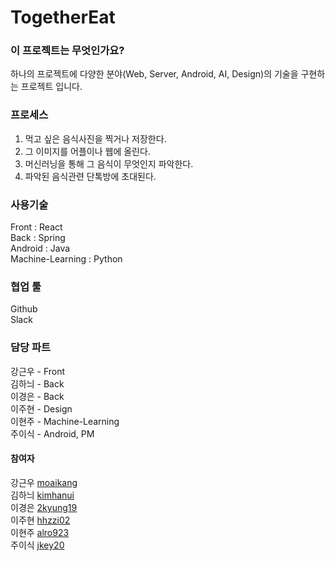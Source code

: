 # TogetherEat

### 이 프로젝트는 무엇인가요?
하나의 프로젝트에 다양한 분야(Web, Server, Android, AI, Design)의 기술을 구현하는 프로젝트 입니다.

### 프로세스
1. 먹고 싶은 음식사진을 찍거나 저장한다.
2. 그 이미지를 어플이나 웹에 올린다.
3. 머신러닝을 통해 그 음식이 무엇인지 파악한다.
4. 파악된 음식관련 단톡방에 초대된다.

### 사용기술
Front : React  
Back : Spring  
Android : Java  
Machine-Learning : Python  

### 협업 툴
Github  
Slack  

### 담당 파트
강근우 - Front  
김하늬 - Back  
이경은 - Back  
이주현 - Design  
이현주 - Machine-Learning  
주이식 - Android, PM  

#### 참여자
강근우  [moaikang](https://github.com/moaikang)  
김하늬  [kimhanui](https://github.com/kimhanui)  
이경은  [2kyung19](https://github.com/2kyung19)  
이주현  [hhzzi02](https://github.com/hhzzi02)  
이현주  [alro923](https://github.com/alro923)  
주이식  [jkey20](https://github.com/jkey20)  